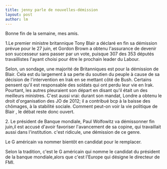 ```yaml
---
title: jenny parle de nouvelles-démission 
layout: post
author: lm
---
```

<p>Bonne fin de la semaine, mes amis.</p>
<p>1.Le premier ministre britannique Tony Blair a déclaré en fin sa démission prévue pour le 27 juin, et Gordon Brown a obtenu l&#39;assurance de devenir son successeur sans passer par un vote, puisque 307 des 353 députés travaillistes l&#39;ayant choisi pour être le prochain leader du Labour.</p>
<p>Selon, un sondage, une majorité de Britanniques est pour la démission de Blair. Cela est du largement à sa perte du soutien du peuple à cause de sa décision de l&#39;intervention en Irak en se mettant côté de Bush. Certains pensent qu&#39;il est responsable des soldats qui ont perdu leur vie en Irak. Pourtant, les autres pleuraient son départ en disant qu&#39;il était un des meilleurs ministres. C&#39;est aussi vrai: durant son mandat, Londre a obtenu le droit d&#39;organisation des JO de 2012; il a contribué bcp à la baisse des chômages, à la stabilité sociale. Comment peut-on voir la vie politique de Blair , le débat reste donc ouvert.</p>
<p>2. Le président de Banque mondiale, Paul Wolfowitz va démissonner fin juin,il est accusé d&#39;avoir favoriser l&#39;avancement de sa copine, qui travaillait aussi dans l&#39;institution. c&#39;est ridicule, une démission de ce genre.</p>
<p>Le G américain va nommer bientôt en candidat pour le remplacer.</p>
<p>Selon la tradition, c&#39;est le G américain qui nomme le candidat du président de la banque mondiale,alors que c&#39;est l&#39;Europe qui désigne le directeur de FMI. </p>
<p>&nbsp;</p>
